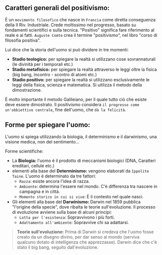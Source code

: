 <IndicePath/>
<script>
  import IndicePath from '$lib/IndicePath/index.svelte';
  </script>

## Caratteri generali del positivismo:
È un `movimento filosofico` che nasce in `Francia` come diretta conseguenza della II Riv. Industriale. Crede moltissimo nel progresso, basato su fondamenti scientifici e sulla tecnica. "Positivo" significa fare riferimento al reale e ai fatti. `Auguste Comte` crea il termine "positivismo", nel libro "corso di filosofia positiva". 

Lui dice che la storia dell'uomo si può dividere in tre momenti:
- **Stadio teologico:** per spiegare la realtà si utilizzano cose sovrannaturali (le divinità per i temporali etc.)
- **Stadio metafisico:** per spiegare la realtà attraverso le leggi oltre la fisica (big bang, incontro - scontro di atomi etc.)
- **Stadio positivo:** per spiegare la realtà si utilizzano esclusivamente le leggi della fisica, scienza e matematica. Si uitlizza il metodo della dimostrazione.

È molto importante il metodo Galileiano, per il quale tutto ciò che esiste deve essere dimostrato.
Il positivismo considera `il progresso come un'obbiettivo centrale`, fine dell'uomo, che `dà la felicità`.

## Forme per spiegare l'uomo:
L'uomo si spiega utilizzando la biologia, il determinismo e il darwinismo, una visione medica, non del sentimento...

Forme scientifiche:
- La **Biologia:** l'uomo è il prodotto di meccanismi biologici (DNA, Caratteri ereditari, cellule etc.)
- elementi alla base del **Determinismo:** vengono elaborati da `Ippolite Taine`. L'uomo è determinato da tre fattori:
    - `Razza`: esiste ancora l'idea di razza.
    - `Ambiente`: determina l'essere nel mondo. C'è differenza tra nascere in campagna e in città. 
    - `Momento storico in cui si vive`: È il contesto nel quale nasci.
- Gli elementi alla base del **Darwinismo:** Darwin nel 1859 pubblica "l'origine della specie", dove ribalta le teorie sull'evoluzione. 
Il processo di evoluzione avviene sulla base di alcuni principi:
    - `Lotta per l'esistenza`: Sopravvivono i più forti.
    - `Adattamento all'ambiente`: Sopravvive chi sa adattarsi.

>**Teorie sull'evoluzione:** Prima di Darwin si credeva che l'uomo fosse creato da un disegno divino, per dar senso al mondo (serviva qualcuno dotato di intelligenza che apprezzasse).
Darwin dice che c'è stato il big bang, seguito dall'evoluzione. 
